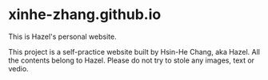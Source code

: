 # xinhe-zhang.github.io
This is Hazel's personal website.

This project is a self-practice website built by Hsin-He Chang, aka Hazel.
All the contents belong to Hazel. Please do not try to stole any images, text or vedio.
